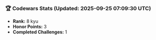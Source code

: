 ### 🏆 Codewars Stats (Updated: 2025-09-25 07:09:30 UTC)

- **Rank:** 8 kyu
- **Honor Points:** 3
- **Completed Challenges:** 1
